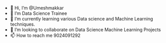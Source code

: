 - 👋 Hi, I’m @Umeshmakkar
- 👀 I’m Data Science Trainee
- 🌱 I’m currently learning various Data science and Machine Learning techniques.
- 💞️ I’m looking to collaborate on Data Science Machine Learning Projects
- 📫 How to reach me 9024091292

<!---
Umesh2851997/Umesh2851997 is a ✨ special ✨ repository because its `README.md` (this file) appears on your GitHub profile.
You can click the Preview link to take a look at your changes.
--->
